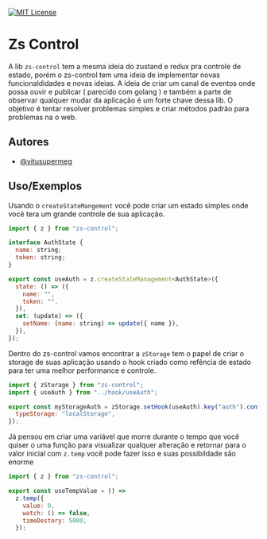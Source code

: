 


[![MIT License](https://img.shields.io/badge/License-MIT-green.svg)](https://choosealicense.com/licenses/mit/)

# Zs Control

A lib ```zs-control``` tem a mesma ideia do zustand e redux pra controle de estado, porém o zs-control tem uma ideia de implementar novas funcionaldidades e novas ideias. A ideia de criar um canal de eventos onde possa ouvir e publicar ( parecido com golang ) e também a parte de observar qualquer mudar da aplicação é um forte chave dessa lib. O objetivo é tentar resolver problemas simples e criar métodos padrão para problemas na o web. 


## Autores

- [@vitusupermeg](https://www.github.com/VituSuperMEg)


## Uso/Exemplos

Usando o ```createStateMangement``` você pode criar um estado simples onde você tera um grande controle de sua aplicação.

```javascript
import { z } from "zs-control";

interface AuthState {
  name: string;
  token: string;
}

export const useAuth = z.createStateManagement<AuthState>({
  state: () => ({
    name: "",
    token: "",
  }),
  set: (update) => ({
    setName: (name: string) => update({ name }),
  }),
});

```

Dentro do zs-control vamos encontrar a ```zStorage``` tem o papel de criar o storage de suas aplicação usando o hook criado como refência de estado para ter uma melhor performance e controle.

```javascript
import { zStorage } from "zs-control";
import { useAuth } from "../hook/useAuth";

export const myStorageAuth = zStorage.setHook(useAuth).key("auth").config({
  typeStorage: "localStorage",
});
```
Já pensou em criar uma variável que morre durante o tempo que você quiser o uma função para visualizar qualquer alteração e retornar para o valor inicial com ```z.temp``` você pode fazer isso e suas possibildade são enorme
```javascript
import { z } from "zs-control";

export const useTempValue = () =>
  z.temp({
    value: 0,
    watch: () => false,
    timeDestory: 5000,
  });

```
